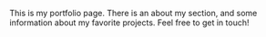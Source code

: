 This is my portfolio page. There is an about my section, and some information about my favorite projects. Feel free to get in touch!
